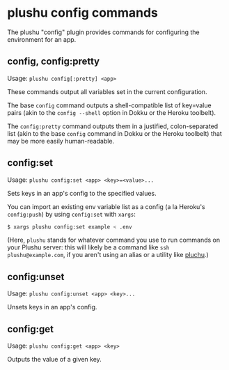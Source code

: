 # plushu config commands

The plushu "config" plugin provides commands for configuring the environment
for an app.

## config, config:pretty

Usage: `plushu config[:pretty] <app>`

These commands output all variables set in the current configuration.

The base `config` command outputs a shell-compatible list of key=value pairs
(akin to the `config --shell` option in Dokku or the Heroku toolbelt).

The `config:pretty` command outputs them in a justified, colon-separated list
(akin to the base `config` command in Dokku or the Heroku toolbelt) that may
be more easily human-readable.

## config:set

Usage: `plushu config:set <app> <key>=<value>...`

Sets keys in an app's config to the specified values.

You can import an existing env variable list as a config (a la Heroku's
`config:push`) by using `config:set` with `xargs`:

```bash
$ xargs plushu config:set example < .env
```

(Here, `plushu` stands for whatever command you use to run commands on your
Plushu server: this will likely be a command like `ssh plushu@example.com`,
if you aren't using an alias or a utility like [pluchu][].)

[pluchu]: https://github.com/plushu/pluchu

## config:unset

Usage: `plushu config:unset <app> <key>...`

Unsets keys in an app's config.

## config:get

Usage: `plushu config:get <app> <key>`

Outputs the value of a given key.
